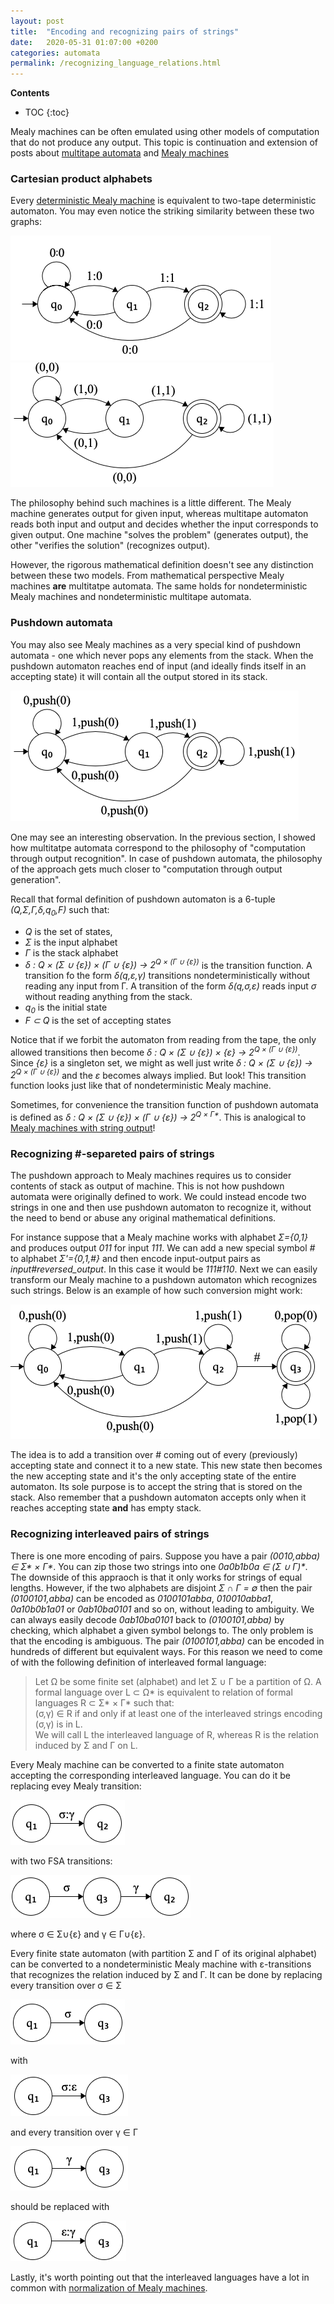 ```yaml
---
layout: post
title:  "Encoding and recognizing pairs of strings"
date:   2020-05-31 01:07:00 +0200
categories: automata
permalink: /recognizing_language_relations.html
---
```

**Contents**
* TOC
{:toc}
  
Mealy machines can be often emulated using other models of computation that do not produce any output. This topic is continuation and extension of posts about [multitape automata](local_languages.html) and [Mealy machines](transducers_intuitively.html)

### Cartesian product alphabets

Every [deterministic Mealy machine](/transducers_intuitively.html#mealy-and-moore-machines-with-accepting-states) is equivalent to two-tape deterministic automaton. You may even notice the striking similarity between these two graphs:

![mealy_and_gate_accepting.png](/assets/mealy_and_gate_accepting.png)
![mealy_and_gate_accepting.png](/assets/multitape_and_gate_accepting.png)

The philosophy behind such machines is a little different. The Mealy machine generates output for given input, whereas multitape automaton reads both input and output and decides whether the input corresponds to given output. One machine "solves the problem" (generates output), the other "verifies the solution" (recognizes output). 

However, the rigorous mathematical definition doesn't see any distinction between these two models. From mathematical perspective Mealy machines **are** multitatpe automata. The same holds for nondeterministic Mealy machines and nondeterministic multitape automata. 


### Pushdown automata

You may also see Mealy machines as a very special kind of pushdown automata - one which never pops any elements from the stack. When the pushdown automaton reaches end of input (and ideally finds itself in an accepting state) it will contain all the output stored in its stack. 

![pushdown_and_gate_accepting](/assets/pushdown_and_gate_accepting.png)

One may see an interesting observation. In the previous section, I showed how multitatpe automata correspond to the philosophy of "computation through output recognition". In case of pushdown automata, the philosophy of the approach gets much closer to "computation through output generation".

Recall that formal definition of pushdown automaton is a 6-tuple _(Q,&Sigma;,&Gamma;,&delta;,q<sub>0</sub>,F)_ such that:

- _Q_ is the set of states,
- _&Sigma;_ is the input alphabet
- _&Gamma;_ is the stack alphabet
- _&delta; : Q &times; (&Sigma; &cup; {&epsilon;}) &times; (&Gamma; &cup; {&epsilon;}) &rarr; 2<sup>Q &times; (&Gamma; &cup; {&epsilon;})</sup>_ is the transition function. A transition fo the form _&delta;(q,&epsilon;,&gamma;)_ transitions nondeterministically without reading any input from &Gamma;. A transition of the form _&delta;(q,&sigma;,&epsilon;)_ reads input _&sigma;_ without reading anything from the stack. 
- _q<sub>0</sub>_ is the initial state
- _F &sub; Q_ is the set of accepting states

Notice that if we forbit the automaton from reading from the tape, the only allowed transitions then become _&delta; : Q &times; (&Sigma; &cup; {&epsilon;}) &times; {&epsilon;} &rarr; 2<sup>Q &times; (&Gamma; &cup; {&epsilon;})</sup>_. Since  _{&epsilon;}_ is a singleton set, we might as well just write _&delta; : Q &times; (&Sigma; &cup; {&epsilon;}) &rarr; 2<sup>Q &times; (&Gamma; &cup; {&epsilon;})</sup>_ and the _&epsilon;_ becomes always implied. But look! This transition function looks just like that of nondeterministic Mealy machine. 

Sometimes, for convenience the transition function of pushdown automata is defined as _&delta; : Q &times; (&Sigma; &cup; {&epsilon;}) &times; (&Gamma; &cup; {&epsilon;}) &rarr; 2<sup>Q &times; &Gamma;*</sup>_. This is analogical to [Mealy machines with string output](/transducers_intuitively.html#mealy-and-moore-machines-with-string-output)!

### Recognizing #-separeted pairs of strings

The pushdown approach to Mealy machines requires us to consider contents of stack as output of machine. This is not how pushdown automata were originally defined to work. We could instead encode two strings in one and then use pushdown automaton to recognize it, without the need to bend or abuse any original mathematical definitions.

For instance suppose that a Mealy machine works with alphabet _&Sigma;={0,1}_ and produces output _011_ for input _111_. We can add a new special symbol _#_ to alphabet _&Sigma;'={0,1,#}_ and then encode input-output pairs as _input#reversed\_output_. In this case it would be _111#110_. Next we can easily transform our Mealy machine to a pushdown automaton which recognizes such strings. Below is an example of how such conversion might work:

![pushdown_and_gate_accepting_pairs](/assets/pushdown_and_gate_accepting_pairs.png)

The idea is to add a transition over # coming out of every (previously) accepting state and connect it to a new state. This new state then becomes the new accepting state and it's the only  accepting state of the entire automaton. Its sole purpose is to accept the string that is stored on the stack. Also remember that a pushdown automaton accepts only when it reaches accepting state **and** has empty stack.


### Recognizing interleaved pairs of strings

There is one more encoding of pairs. Suppose you have a pair _(0010,abba) &isin; &Sigma;* &times; &Gamma;*_. You can zip those two strings into one _0a0b1b0a &isin; (&Sigma; &cup; &Gamma;)*_. The downside of this appraoch is that it only works for strings of equal lengths. However, if the two alphabets are disjoint _&Sigma; &cap; &Gamma; = &empty;_ then the pair _(0100101,abba)_ can be encoded as _0100101abba_, _010010abba1_, _0a10b0b1a01_ or _0ab10ba0101_ and so on, without leading to ambiguity. We can always easily decode _0ab10ba0101_ back to _(0100101,abba)_ by checking, which alphabet a given symbol belongs to. The only problem is that the encoding is ambiguous. The pair _(0100101,abba)_ can be encoded in hundreds of different but equivalent ways. For this reason we need to come of with the following definition of interleaved formal language:

> Let &Omega; be some finite set (alphabet) and let &Sigma; &cup; &Gamma; be a partition of &Omega;. A formal language over L &sub; &Omega;* is equivalent to relation of formal languages R &sub; &Sigma;* &times; &Gamma;* such that:  
> (&sigma;,&gamma;) &isin; R if and only if at least one of the interleaved strings encoding (&sigma;,&gamma;) is in L.  
> We will call L the interleaved language of R, whereas R is the relation induced by &Sigma; and &Gamma; on L.

Every Mealy machine can be converted to a finite state automaton accepting the corresponding interleaved language. You can do it be replacing evey Mealy transition:

![mealy_sigma_gamma_transition](/assets/mealy_sigma_gamma_transition.png)

with two FSA transitions:

![mealy_sigma_then_gamma_transition](/assets/mealy_sigma_then_gamma_transition.png)

where &sigma; &isin; &Sigma;&cup;{&epsilon;} and &gamma; &isin; &Gamma;&cup;{&epsilon;}.

Every finite state automaton (with partition &Sigma; and &Gamma; of its original alphabet) can be converted to a nondeterministic Mealy machine with &epsilon;-transitions that recognizes the relation induced by &Sigma; and &Gamma;. It can be done by replacing every transition over &sigma; &isin; &Sigma;

![mealy_sigma_transition](/assets/mealy_sigma_transition.png)

with 

![mealy_sigma_epsilon_transition](/assets/mealy_sigma_epsilon_transition.png)

and every transition over &gamma; &isin; &Gamma; 

![mealy_gamma_transition](/assets/mealy_gamma_transition.png)

should be replaced with

![mealy_gamma_epsilon_transition](/assets/mealy_gamma_epsilon_transition.png)

Lastly, it's worth pointing out that the interleaved languages have a lot in common with [normalization of Mealy machines](/mealy_normalization.html). 

